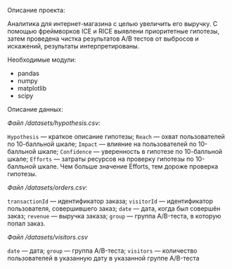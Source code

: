 Описание проекта:

Аналитика для интернет-магазина с целью увеличить его выручку. С помощью фреймворков ICE и RICE выявлени приоритетные гипотезы, затем проведена чистка результатов A/B тестов от выбросов и искажений, результаты интерпретированы.

Необходимые модули:

- pandas
- numpy
- matplotlib
- scipy

Описание данных:

*Файл /datasets/hypothesis.csv:*

`Hypothesis` — краткое описание гипотезы;
`Reach` — охват пользователей по 10-балльной шкале;
`Impact` — влияние на пользователей по 10-балльной шкале;
`Confidence` — уверенность в гипотезе по 10-балльной шкале;
`Efforts` — затраты ресурсов на проверку гипотезы по 10-балльной шкале. Чем больше значение Efforts, тем дороже проверка гипотезы.

*Файл /datasets/orders.csv:*

`transactionId` — идентификатор заказа;
`visitorId` — идентификатор пользователя, совершившего заказ;
`date` — дата, когда был совершён заказ;
`revenue` — выручка заказа;
`group` — группа A/B-теста, в которую попал заказ.

*Файл /datasets/visitors.csv*

`date` — дата;
`group` — группа A/B-теста;
`visitors` — количество пользователей в указанную дату в указанной группе A/B-теста